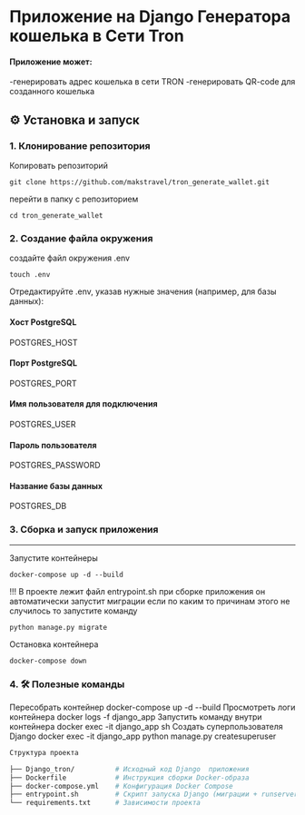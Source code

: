 # Приложение на Django Генератора кошелька в Сети Tron 

#### Приложение может:
-генерировать адрес кошелька в сети TRON
-генерировать QR-code для созданного кошелька

## ⚙️ Установка и запуск

### 1. Клонирование репозитория
Копировать репозиторий
```
git clone https://github.com/makstravel/tron_generate_wallet.git
```
перейти в папку с репозиторием
```
cd tron_generate_wallet
```
### 2. Создание файла окружения
создайте файл окружения .env
```
touch .env
```

Отредактируйте .env, указав нужные значения (например, для базы данных):

####  Хост PostgreSQL
POSTGRES_HOST
####  Порт PostgreSQL
POSTGRES_PORT
####  Имя пользователя для подключения
POSTGRES_USER
####  Пароль пользователя
POSTGRES_PASSWORD
####  Название базы данных
POSTGRES_DB


### 3. Сборка и запуск приложения
---
Запустите контейнеры

```
docker-compose up -d --build
```

!!! В проекте лежит файл entrypoint.sh при сборке приложения он автоматически запустит миграции
если по каким то причинам этого не случилось то запустите команду

```
python manage.py migrate 
```
Остановка контейнера

```
docker-compose down
```

### 4. 🛠️ Полезные команды
Пересобрать контейнер	docker-compose up -d --build
Просмотреть логи контейнера	docker logs -f django_app
Запустить команду внутри контейнера	docker exec -it django_app sh
Создать суперпользователя Django	docker exec -it django_app python manage.py createsuperuser

```sh
Структура проекта

├── Django_tron/          # Исходный код Django  приложения
├── Dockerfile            # Инструкция сборки Docker-образа
├── docker-compose.yml    # Конфигурация Docker Compose
├── entrypoint.sh         # Скрипт запуска Django (миграции + runserver)
└── requirements.txt      # Зависимости проекта

